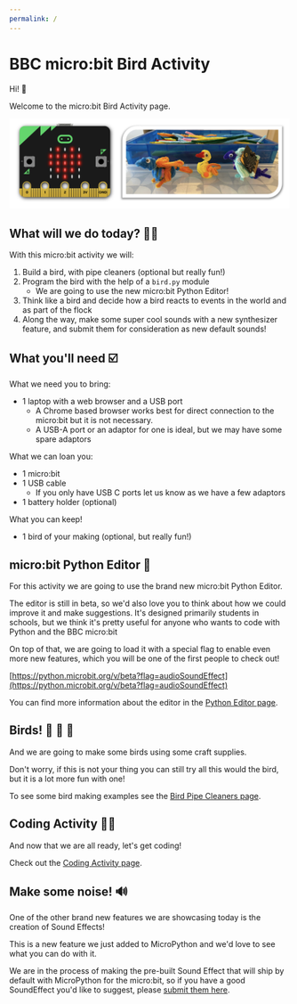 ```yaml
---
permalink: /
---
```


# BBC micro:bit Bird Activity

Hi! 👋

Welcome to the micro:bit Bird Activity page.

![micro:bit and birds](img/microbit-birds-banner.png)


## What will we do today? 🤷‍♂️

With this micro:bit activity we will:

1. Build a bird, with pipe cleaners (optional but really fun!)
2. Program the bird with the help of a `bird.py` module
    - We are going to use the new micro:bit Python Editor!
3. Think like a bird and decide how a  bird reacts to events in the world and
  as part of the flock
4. Along the way, make some super cool sounds with a new synthesizer feature,
  and submit them for consideration as new default sounds!


## What you'll need ☑️

What we need you to bring:

- 1 laptop with a web browser and a USB port
    - A Chrome based browser works best for direct connection to the micro:bit
      but it is not necessary.
    - A USB-A port or an adaptor for one is ideal, but we may have some spare
      adaptors

What we can loan you:

- 1 micro:bit
- 1 USB cable
    - If you only have USB C ports let us know as we have a few adaptors
- 1 battery holder (optional)

What you can keep!

- 1 bird of your making (optional, but really fun!)


## micro:bit Python Editor 🐍

For this activity we are going to use the brand new micro:bit Python Editor.

The editor is still in beta, so we'd also love you to think about how we could improve it and make suggestions. It's designed primarily students in schools, but we think it's pretty useful for anyone who wants to code with Python and the BBC micro:bit

On top of that, we are going to load it with a special flag to enable even
more new features, which you will be one of the first people to check out!

[https://python.microbit.org/v/beta?flag=audioSoundEffect](https://python.microbit.org/v/beta?flag=audioSoundEffect)

You can find more information about the editor in the
[Python Editor page](editor).


## Birds! 🦜 🐥 🦉

And we are going to make some birds using some craft supplies.

Don't worry, if this is not your thing you can still try all this would the
bird, but it is a lot more fun with one!

To see some bird making examples see the 
[Bird Pipe Cleaners page](birdcraft).


## Coding Activity 👩‍💻

And now that we are all ready, let's get coding!

Check out the [Coding Activity page](activity).


## Make some noise! 🔊

One of the other brand new features we are showcasing today is the creation
of Sound Effects!

This is a new feature we just added to MicroPython and we'd love to see what
you can do with it.

We are in the process of making the pre-built Sound Effect that will ship by
default with MicroPython for the micro:bit, so if you have a good SoundEffect
you'd like to suggest, please
[submit them here](https://microbit-carlos.github.io/microbit-bird-activity/submitse/).
